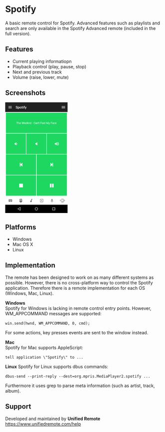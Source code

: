 # Spotify
A basic remote control for Spotify. Advanced features such as playlists and search are only available in the Spotify Advanced remote (included in the full version).

## Features
* Current playing informatiopn
* Playback control (play, pause, stop)
* Next and previous track
* Volume (raise, lower, mute)

## Screenshots
<img src="screen.png" width="200" />

## Platforms
* Windows
* Mac OS X
* Linux

## Implementation
The remote has been designed to work on as many different systems as possible. However, there is no cross-platform way to control the Spotify application. Therefore there is a remote implementation for each OS (Windows, Mac, Linux).

**Windows**  
Spotify for Windows is lacking in remote control entry points. However, WM_APPCOMMAND messages are supported:

    win.send(hwnd, WM_APPCOMMAND, 0, cmd);
    
For some actions, key presses events are sent to the window instead.

**Mac**  
Spotify for Mac supports AppleScript:
    
    tell application \"Spotify\" to ...
    
**Linux**
Spotify for Linux supports dbus commands:

    dbus-send --print-reply --dest=org.mpris.MediaPlayer2.spotify ...
    
Furthermore it uses grep to parse meta information (such as artist, track, album).


## Support
Developed and maintained by **Unified Remote**  
https://www.unifiedremote.com/help
